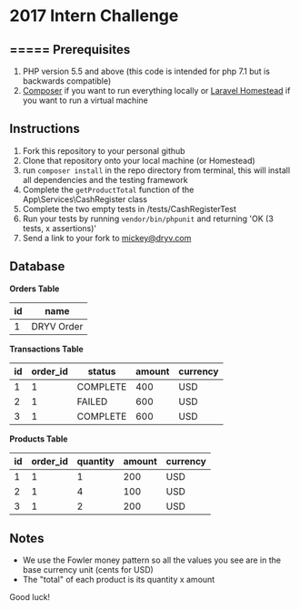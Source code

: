 # 2017 Intern Challenge
=====
Prerequisites
-
1. PHP version 5.5 and above (this code is intended for php 7.1 but is backwards compatible)
1. [Composer](https://getcomposer.org/doc/00-intro.md) if you want to run everything locally or [Laravel Homestead](https://laravel.com/docs/5.4/homestead) if you want to run a virtual machine

Instructions
-
1. Fork this repository to your personal github
1. Clone that repository onto your local machine (or Homestead)
1. run `composer install` in the repo directory from terminal, this will install all dependencies and the testing framework
1. Complete the `getProductTotal` function of the App\Services\CashRegister class
1. Complete the two empty tests in /tests/CashRegisterTest
1. Run your tests by running `vendor/bin/phpunit` and returning 'OK (3 tests, x assertions)'
1. Send a link to your fork to mickey@dryv.com

Database
-
**Orders Table**

| id | name       |
|----|------------|
| 1  | DRYV Order |

**Transactions Table**

| id | order_id | status   | amount | currency |
|----|----------|----------|--------|----------|
| 1  | 1        | COMPLETE | 400    | USD      |
| 2  | 1        | FAILED   | 600    | USD      |
| 3  | 1        | COMPLETE | 600    | USD      |

**Products Table**

| id | order_id | quantity | amount | currency |
|----|----------|----------|--------|----------|
| 1  | 1        | 1        | 200    | USD      |
| 2  | 1        | 4        | 100    | USD      |
| 3  | 1        | 2        | 200    | USD      |

Notes
-
* We use the Fowler money pattern so all the values you see are in the base currency unit (cents for USD)
* The "total" of each product is its quantity x amount

Good luck!